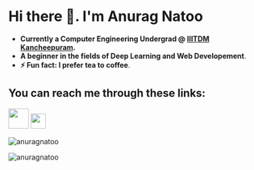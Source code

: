 # Hi there 👋. I'm Anurag Natoo

* __Currently a Computer Engineering Undergrad @ [IIITDM Kancheepuram](http://iiitdm.ac.in/).__
* __A beginner in the fields of Deep Learning and Web Developement__.
* __⚡ Fun fact: I prefer tea to coffee__.


## You can reach me through these links:
<p>
  <a href="mailto:coe17b015@iiitdm.ac.in"><img src="https://image.flaticon.com/icons/svg/725/725643.svg" height="40" width="40" /></a>
  <a href="https://www.linkedin.com/in/anuragnatoo/"><img src="https://cdn.jsdelivr.net/npm/simple-icons@3.0.1/icons/linkedin.svg" height="30" width="30" /></a>
</p>


<p>
<img src="https://github-readme-stats.vercel.app/api?username=anuragnatoo&show_icons=true" alt="anuragnatoo" />
</p>


<p>
<img src="https://komarev.com/ghpvc/?username=anuragnatoo" alt="anuragnatoo" />
</p>
<br>